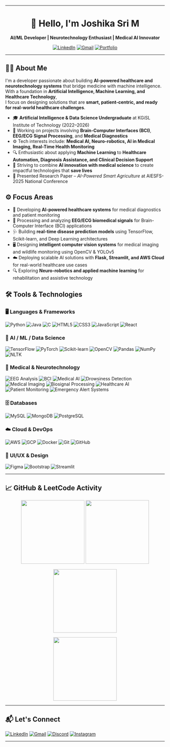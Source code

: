 

<div align="center">
<img height="20">

---
# 👋 Hello, I'm Joshika Sri M  
**AI/ML Developer | Neurotechnology Enthusiast | Medical AI Innovator**  

[![LinkedIn](https://img.shields.io/badge/LinkedIn-Profile-blue?style=for-the-badge&logo=linkedin)](https://linkedin.com/in/joshikasrim/)
[![Gmail](https://img.shields.io/badge/Gmail-Contact-red?style=for-the-badge&logo=gmail)](mailto:joshikasrii28@gmail.com)
[![Portfolio](https://img.shields.io/badge/Portfolio-Visit-success?style=for-the-badge&logo=google-chrome)](https://yourportfolio.com)

</div>

---
## 👩‍💻 About Me  
I'm a developer passionate about building **AI-powered healthcare and neurotechnology systems** that bridge medicine with machine intelligence.  
With a foundation in **Artificial Intelligence, Machine Learning, and Healthcare Technology**,  
I focus on designing solutions that are **smart, patient-centric, and ready for real-world healthcare challenges**.  

- 🎓 **Artificial Intelligence & Data Science Undergraduate** at KGiSL Institute of Technology (2022–2026)  
- 🧠 Working on projects involving **Brain-Computer Interfaces (BCI)**, **EEG/ECG Signal Processing**, and **Medical Diagnostics**  
- ⚙️ Tech interests include: **Medical AI, Neuro-robotics, AI in Medical Imaging, Real-Time Health Monitoring**  
- 🔍 Enthusiastic about applying **Machine Learning** to **Healthcare Automation, Diagnosis Assistance, and Clinical Decision Support**  
- 📌 Striving to combine **AI innovation with medical science** to create impactful technologies that **save lives**
- 📄 Presented Research Paper – *AI-Powered Smart Agriculture* at AIESFS-2025 National Conference

## ⚙️ Focus Areas  

- 🔬 Developing **AI-powered healthcare systems** for medical diagnostics and patient monitoring  
- 🧪 Processing and analyzing **EEG/ECG biomedical signals** for Brain-Computer Interface (BCI) applications  
- 🩺 Building **real-time disease prediction models** using TensorFlow, Scikit-learn, and Deep Learning architectures  
- 🖥️ Designing **intelligent computer vision systems** for medical imaging and wildlife monitoring using OpenCV & YOLOv5  
- ☁️ Deploying scalable AI solutions with **Flask, Streamlit, and AWS Cloud** for real-world healthcare use cases  
- 🔍 Exploring **Neuro-robotics and applied machine learning** for rehabilitation and assistive technology  
## 🛠️ Tools & Technologies  

### 🖥️ Languages & Frameworks  
![Python](https://img.shields.io/badge/Python-3776AB?style=for-the-badge&logo=python&logoColor=white) ![Java](https://img.shields.io/badge/Java-Basics-007396?style=for-the-badge&logo=openjdk&logoColor=white) ![C](https://img.shields.io/badge/C-00599C?style=for-the-badge&logo=c&logoColor=white) ![HTML5](https://img.shields.io/badge/HTML5-E34F26?style=for-the-badge&logo=html5&logoColor=white) ![CSS3](https://img.shields.io/badge/CSS3-1572B6?style=for-the-badge&logo=css3&logoColor=white) ![JavaScript](https://img.shields.io/badge/JavaScript-Basics-F7DF1E?style=for-the-badge&logo=javascript&logoColor=black) ![React](https://img.shields.io/badge/React-20232A?style=for-the-badge&logo=react&logoColor=61DAFB)


### 🧠 AI / ML / Data Science  
![TensorFlow](https://img.shields.io/badge/TensorFlow-FF6F00?style=for-the-badge&logo=tensorflow&logoColor=white) ![PyTorch](https://img.shields.io/badge/PyTorch-EE4C2C?style=for-the-badge&logo=pytorch&logoColor=white) ![Scikit-learn](https://img.shields.io/badge/Scikit--learn-F7931E?style=for-the-badge&logo=scikit-learn&logoColor=white) ![OpenCV](https://img.shields.io/badge/OpenCV-5C3EE8?style=for-the-badge&logo=opencv&logoColor=white) ![Pandas](https://img.shields.io/badge/Pandas-150458?style=for-the-badge&logo=pandas&logoColor=white) ![NumPy](https://img.shields.io/badge/NumPy-013243?style=for-the-badge&logo=numpy&logoColor=white) ![NLTK](https://img.shields.io/badge/NLTK-323330?style=for-the-badge&logo=nltk&logoColor=white)

### 🧪 Medical & Neurotechnology  
![EEG Analysis](https://img.shields.io/badge/EEG%20Signal%20Analysis-4B8BBE?style=for-the-badge&logo=neuralink&logoColor=white) ![BCI](https://img.shields.io/badge/Brain--Computer%20Interfaces-FF69B4?style=for-the-badge&logo=brains&logoColor=white) ![Medical AI](https://img.shields.io/badge/Medical%20AI-8A2BE2?style=for-the-badge&logo=medtronic&logoColor=white) ![Drowsiness Detection](https://img.shields.io/badge/Drowsiness%20Detection-FF4500?style=for-the-badge&logo=eyeem&logoColor=white) ![Medical Imaging](https://img.shields.io/badge/Medical%20Imaging-228B22?style=for-the-badge&logo=siemens&logoColor=white) ![Biosignal Processing](https://img.shields.io/badge/Biosignal%20Processing-2E8B57?style=for-the-badge&logo=heartbeat&logoColor=white) ![Healthcare AI](https://img.shields.io/badge/Healthcare%20AI-FF1493?style=for-the-badge&logo=hospital&logoColor=white) ![Patient Monitoring](https://img.shields.io/badge/Patient%20Monitoring-DC143C?style=for-the-badge&logo=medtronic&logoColor=white) ![Emergency Alert Systems](https://img.shields.io/badge/Emergency%20Alert%20Systems-FF8C00?style=for-the-badge&logo=alert&logoColor=white)   

### 🗄️ Databases  
![MySQL](https://img.shields.io/badge/MySQL-4479A1?style=for-the-badge&logo=mysql&logoColor=white) ![MongoDB](https://img.shields.io/badge/MongoDB-4EA94B?style=for-the-badge&logo=mongodb&logoColor=white) ![PostgreSQL](https://img.shields.io/badge/PostgreSQL-316192?style=for-the-badge&logo=postgresql&logoColor=white)

### ☁️ Cloud & DevOps  
![AWS](https://img.shields.io/badge/AWS-FF9900?style=for-the-badge&logo=amazonaws&logoColor=white) ![GCP](https://img.shields.io/badge/Google%20Cloud-4285F4?style=for-the-badge&logo=googlecloud&logoColor=white) ![Docker](https://img.shields.io/badge/Docker-2496ED?style=for-the-badge&logo=docker&logoColor=white) ![Git](https://img.shields.io/badge/Git-F05032?style=for-the-badge&logo=git&logoColor=white) ![GitHub](https://img.shields.io/badge/GitHub-181717?style=for-the-badge&logo=github&logoColor=white)

### 🎨 UI/UX & Design  
![Figma](https://img.shields.io/badge/Figma-F24E1E?style=for-the-badge&logo=figma&logoColor=white) ![Bootstrap](https://img.shields.io/badge/Bootstrap-7952B3?style=for-the-badge&logo=bootstrap&logoColor=white) ![Streamlit](https://img.shields.io/badge/Streamlit-FF4B4B?style=for-the-badge&logo=streamlit&logoColor=white)  

---
## 📈 GitHub & LeetCode Activity

<p align="center">
  <!-- GitHub Stats -->
  <img src="https://github-readme-stats.vercel.app/api?username=Joshikasri28&show_icons=true&theme=radical" height="200">
  
  <!-- LeetCode Stats -->
  <img src="https://leetcard.jacoblin.cool/joshikasrim?theme=dark&font=baloo&ext=heatmap" height="200">
</p>

<!-- Most Used Languages -->
<p align="center">
  <img src="https://github-readme-stats.vercel.app/api/top-langs/?username=Joshikasri28&layout=compact&theme=radical&langs_count=6" height="200">
</p>

<!-- GitHub Streak -->
<p align="center">
  <img src="https://github-readme-streak-stats.herokuapp.com/?user=Joshikasri28&theme=radical&hide_border=false" height="200">
</p>

---
## 📬 Let's Connect  

[![LinkedIn](https://img.shields.io/badge/LinkedIn-CONNECT-blue?style=for-the-badge&logo=linkedin)](https://www.linkedin.com/in/joshikasrim/) 
[![Gmail](https://img.shields.io/badge/Gmail-EMAIL%20ME-red?style=for-the-badge&logo=gmail)](mailto:joshikasrii@gmail.com) 
[![Discord](https://img.shields.io/badge/Discord-JOSHIKA%235253-5865F2?style=for-the-badge&logo=discord&logoColor=white)](https://discordapp.com/users/YOUR_DISCORD_ID) 
[![Instagram](https://img.shields.io/badge/Instagram-FOLLOW-E4405F?style=for-the-badge&logo=instagram&logoColor=white)](https://instagram.com/yoochwita)

---

